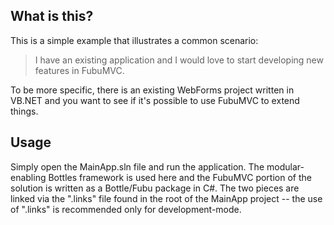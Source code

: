 What is this?
--
This is a simple example that illustrates a common scenario:

> I have an existing application and I would love to start developing new features in FubuMVC.
 
To be more specific, there is an existing WebForms project written in VB.NET and you want to see if it's possible to use FubuMVC to extend things.

Usage
--
Simply open the MainApp.sln file and run the application. The modular-enabling Bottles framework is used here and the FubuMVC portion of the solution is written as a Bottle/Fubu package in C#. The two pieces are linked via the ".links" file found in the root of the MainApp project -- the use of ".links" is recommended only for development-mode.